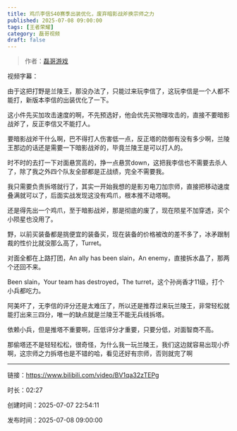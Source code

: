 ```yaml
---
title: 鸡爪李信S40赛季出装优化，废弃暗影战斧换宗师之力
published: 2025-07-08 09:00:00
tags: [王者荣耀]
category: 磊哥视频
draft: false
---
```



> 作者：[磊哥游戏](https://space.bilibili.com/268941858)

视频字幕：

由于这把打野是兰陵王，那没办法了，只能过来玩李信了，这玩李信是一个人都不能打，新版本李信的出装优化了一下。

这小件先买加攻击速度的啊，不先预选好，他会优先买物理攻击的，直接不要暗影战斧了，反正李信又不能打人。

要暗影战斧干什么啊，巴不得打人伤害低一点，反正塔的防御有没有多少啊，兰陵王那边的话还是需要一下暗影战斧的，毕竟兰陵王是可以打人的。

时不时的去打一下对面悬赏高的，挣一点悬赏down，这把我李信也不需要去杀人了，除了我之外四个队友全部都是正战绩，完全不需要我。

我只需要负责拆塔就行了，其实一开始我想的是影刃电刀加宗师，直接把移动速度叠满就可以了，后面实战发现这没有鸡爪，根本推不动塔啊。

还是得先出一个鸡爪，至于暗影战斧，那是彻底的废了，现在陨星不加穿透，买个小陨星也没用了。

野，以前买装备都是挑便宜的装备买，现在装备的价格被改的差不多了，冰矛跟制裁的性价比就没那么高了，Turret。

对面全都在上路打团，An ally has been slain，An enemy，直接拆水晶了，那两个还回不来。

Been slain，Your team has destroyed，The turret，这个孙尚香才11级，打个小兵都吃力。

阿美坏了，无李信的评分还是太难压了，所以还是推荐过来玩兰陵王，非常轻松就能打出来三四分，唯一的缺点就是兰陵王不能无兵线拆塔。

依赖小兵，但是推塔不重要啊，压低评分才重要，只要分低，对面智商不高。

那偷塔还不是轻轻松松，很奇怪，为什么我一玩兰陵王，我们这边就容易出现小乔啊，这宗师之力拆塔也是不错的哈，看见还好有宗师，否则就完了啊

---

链接：https://www.bilibili.com/video/BV1qa32zTEPg

时长：02:27

创建时间：2025-07-07 22:54:11

发布时间：2025-07-08 09:00:00
